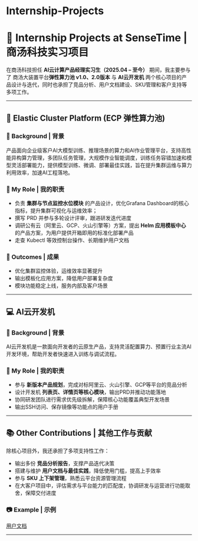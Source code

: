 # Internship-Projects
# 💼 Internship Projects at SenseTime | 商汤科技实习项目

在商汤科技担任 **AI云计算产品经理实习生（2025.04 – 至今）** 期间，我主要参与了 商汤大装置平台**弹性算力池 v1.0、2.0版本** 与 **AI云开发机** 两个核心项目的产品设计与迭代，同时也承担了竞品分析、用户文档建设、SKU管理和客户支持等多项工作。  
 
---

## 🚀 Elastic Cluster Platform (ECP 弹性算力池)

### 📌 Background | 背景
产品面向企业级客户AI大模型训练、推理场景的算力和AI作业管理平台，支持高性能异构算力管理，多团队任务管理，大规模作业智能调度，训练任务容错加速和模型灵活部署能力，提供模型训练、微调、部署最佳实践，旨在提升集群运维与算力利用效率，加速AI工程落地。

### 🎯 My Role | 我的职责
- 负责 **集群与节点监控水位模块** 的产品设计，优化Grafana Dashboard的核心指标，提升集群可视化与运维效率；
- 撰写 PRD 并参与多轮设计评审，跟进研发迭代进度  
- 调研公有云（阿里云、GCP、火山引擎等）方案，提出 **Helm 应用模板中心** 的产品方案，为用户提供开箱即用的标准化部署产品
- 走查 Kubectl 等效控制台操作、长期维护用户文档

### 🌟 Outcomes | 成果
- 优化集群监控体验，运维效率显著提升  
- 输出模板化应用方案，降低用户部署复杂度  
- 模块功能稳定上线，服务内部及客户场景  

---


## 💻 AI云开发机

### 📌 Background | 背景
AI云开发机是一款面向开发者的云原生产品，支持灵活配置算力、预置行业主流AI开发环境，帮助开发者快速进入训练与调试流程。  

### 🎯 My Role | 我的职责
- 参与 **新版本产品规划**，完成对标阿里云、火山引擎、GCP等平台的竞品分析  
- 设计开发机 **列表页、详情页等核心模块**，输出PRD并推动功能落地  
- 协同研发团队进行需求优先级拆解，保障核心功能覆盖典型开发场景
- 输出SSH访问、保存镜像等功能点的用户手册

---

## 📚 Other Contributions | 其他工作与贡献

除核心项目外，我还承担了多项支持性工作：  
- 输出多份 **竞品分析报告**，支撑产品迭代决策  
- 搭建与维护 **用户文档与最佳实践**，降低使用门槛，提高上手效率  
- 参与 **SKU 上下架管理**，熟悉云平台资源管理流程  
- 在大客户项目中，评估需求与平台能力的匹配度，协调研发与运营进行功能取舍，保障交付进度  

### 📷 Example | 示例
[用户文档](https://www.sensecore.cn/help/docs/cloud-foundation/compute/ecp/productOverview/ecpQuickGuide)

---
